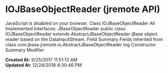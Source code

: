 # IOJBaseObjectReader (jremote API)

JavaScript is disabled on your browser. Class IOJBaseObjectReader All Implemented Interfaces: JBaseObjectReader public class IOJBaseObjectReader extends AbstractJBaseObjectReader jBase object reader based on the DataInputStream. Field Summary Fields inherited from class com.jbase.jremote.io.AbstractJBaseObjectReader log Constructor Summary Modifier   

**Created At:** 9/25/2017 11:51:13 AM  
**Updated At:** 12/24/2018 8:30:46 PM  

